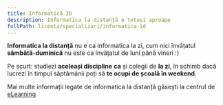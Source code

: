 ```yaml
---
title: Informatică ID
description: Informatica la distanță e totuși aproape
fullPath: licenta/specializari/informatica-id
---
```

**Informatica la distanță** nu e ca informatica la zi, cum nici învâțatul **sâmbătă-duminică** nu este ca învățatul de luni până vineri :)

Pe scurt: studiezi **aceleași discipline** **ca** și colegii de **la zi**, în schimb dacă lucrezi în timpul săptămânii poți să **te ocupi de școală în weekend**. 

Mai multe informații legate de informatica la distanță găsești la centrul de [eLearning](https://elearning.upt.ro/en/admitere/)